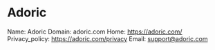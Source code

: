 
# Adoric

Name: Adoric
Domain: adoric.com
Home: https://adoric.com/
Privacy_policy: https://adoric.com/privacy
Email: support@adoric.com
